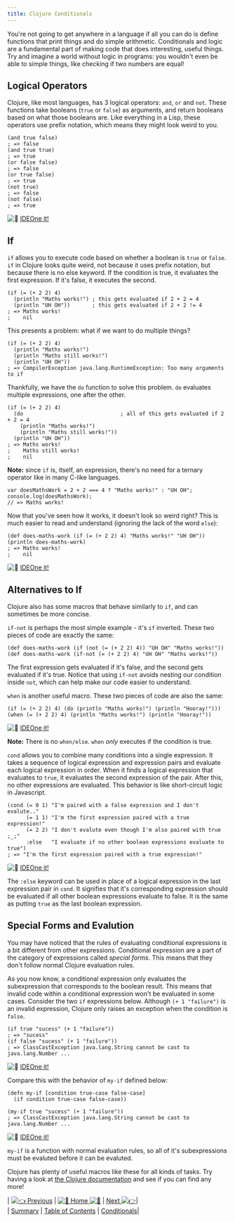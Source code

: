 ```yaml
---
title: Clojure Conditionals
---
```

You're not going to get anywhere in a language if all you can do is define functions that print things and do simple arithmetic. Conditionals and logic are a fundamental part of making code that does interesting, useful things. Try and imagine a world without logic in programs: you wouldn't even be able to simple things, like checking if two numbers are equal!

## Logical Operators

Clojure, like most languages, has 3 logical operators: `and`, `or` and `not`. These functions take booleans (`true` or `false`) as arguments, and return booleans based on what those booleans are. Like everything in a Lisp, these operators use prefix notation, which means they might look weird to you.

    (and true false)
    ; => false
    (and true true)
    ; => true
    (or false false)
    ; => false
    (or true false)
    ; => true
    (not true)
    ; => false
    (not false)
    ; => true

![:rocket:](//forum.freecodecamp.com/images/emoji/emoji_one/rocket.png?v=2 ":rocket:") <a href='https://ideone.com/XfXn8T' target='_blank' rel='nofollow'>IDEOne it!</a>

## If

`if` allows you to execute code based on whether a boolean is `true` or `false`. `if` in Clojure looks quite weird, not because it uses prefix notation, but because there is no else keyword. If the condition is true, it evaluates the first expression. If it's false, it executes the second.

    (if (= (+ 2 2) 4)
      (println "Maths works!") ; this gets evaluated if 2 + 2 = 4
      (println "UH OH"))       ; this gets evaluated if 2 + 2 != 4
    ; => Maths works!
    ;    nil

This presents a problem: what if we want to do multiple things?

    (if (= (+ 2 2) 4)
      (println "Maths works!")
      (println "Maths still works!")
      (println "UH OH"))
    ; => CompilerException java.lang.RuntimeException: Too many arguments to if

Thankfully, we have the `do` function to solve this problem. `do` evaluates multiple expressions, one after the other.

    (if (= (+ 2 2) 4)
      (do                               ; all of this gets evaluated if 2 + 2 = 4
        (println "Maths works!")
        (println "Maths still works!"))
      (println "UH OH"))
    ; => Maths works!
    ;    Maths still works!
    ;    nil

**Note:** since `if` is, itself, an expression, there's no need for a ternary operator like in many C-like languages.

    var doesMathsWork = 2 + 2 === 4 ? "Maths works!" : "UH OH";
    console.log(doesMathsWork);
    // => Maths works!

Now that you've seen how it works, it doesn't look so weird right? This is much easier to read and understand (ignoring the lack of the word `else`):

    (def does-maths-work (if (= (+ 2 2) 4) "Maths works!" "UH OH"))
    (println does-maths-work)
    ; => Maths works!
    ;    nil

![:rocket:](//forum.freecodecamp.com/images/emoji/emoji_one/rocket.png?v=2 ":rocket:") <a href='https://ideone.com/5XhcAa' target='_blank' rel='nofollow'>IDEOne it!</a>

## Alternatives to If

Clojure also has some macros that behave similarly to `if`, and can sometimes be more concise.

`if-not` is perhaps the most simple example - it's `if` inverted. These two pieces of code are exactly the same:

    (def does-maths-work (if (not (= (+ 2 2) 4)) "UH OH" "Maths works!"))
    (def does-maths-work (if-not (= (+ 2 2) 4) "UH OH" "Maths works!"))

The first expression gets evaluated if it's false, and the second gets evaluated if it's true. Notice that using `if-not` avoids nesting our condition inside `not`, which can help make our code easier to understand.

`when` is another useful macro. These two pieces of code are also the same:

    (if (= (+ 2 2) 4) (do (println "Maths works!") (println "Hooray!")))
    (when (= (+ 2 2) 4) (println "Maths works!") (println "Hooray!"))

![:rocket:](//forum.freecodecamp.com/images/emoji/emoji_one/rocket.png?v=2 ":rocket:") <a href='https://ideone.com/tUVAw3' target='_blank' rel='nofollow'>IDEOne it!</a>

**Note:** There is no `when/else`. `when` _only_ executes if the condition is true.

`cond` allows you to combine many conditions into a single expression. It takes a sequence of logical expression and expression pairs and evaluate each logical expression in order. When it finds a logical expression that evaluates to `true`, it evaluates the second expression of the pair. After this, no other expressions are evaluated. This behavior is like short-circuit logic in Javascript. 

    (cond (= 0 1) "I'm paired with a false expression and I don't evalute.."
          (= 1 1) "I'm the first expression paired with a true expression!"
          (= 2 2) "I don't evalute even though I'm also paired with true ;_;"
          :else   "I evaluate if no other boolean expressions evaluate to true")
    ; => "I'm the first expression paired with a true expression!"


![:rocket:](//forum.freecodecamp.com/images/emoji/emoji_one/rocket.png?v=2 ":rocket:") <a href='https://ideone.com/zu5RCq' target='_blank' rel='nofollow'>IDEOne it!</a>
    
The `:else` keyword can be used in place of a logical expression in the last expression pair in `cond`. It signifies that it's corresponding expression should be evaluated if all other boolean expressions evaluate to false. It is the same as putting `true` as the last boolean expression.

## Special Forms and Evalution
You may have noticed that the rules of evaluating conditional expressions is a bit different from other expressions. Conditional expression are a part of the category of expressions called _special forms_. This means that they don't follow normal Clojure evaluation rules.

As you now know, a conditional expression only evaluates the subexpression that corresponds to the boolean result. This means that invalid code within a conditional expression won't be evaluated in some cases. Consider the two `if` expressions below. Although `(+ 1 "failure")` is an invalid expression, Clojure only raises an exception when the condition is `false`.

    (if true "sucess" (+ 1 "failure"))
    ; => "sucess"
    (if false "sucess" (+ 1 "failure"))
    ; => ClassCastException java.lang.String cannot be cast to java.lang.Number ...

![:rocket:](//forum.freecodecamp.com/images/emoji/emoji_one/rocket.png?v=2 ":rocket:") <a href='https://ideone.com/n4Ug2S' target='_blank' rel='nofollow'>IDEOne it!</a>

Compare this with the behavior of `my-if` defined below:

    (defn my-if [condition true-case false-case]
      (if condition true-case false-case))
    
    (my-if true "sucess" (+ 1 "failure"))
    ; => ClassCastException java.lang.String cannot be cast to java.lang.Number ...

![:rocket:](//forum.freecodecamp.com/images/emoji/emoji_one/rocket.png?v=2 ":rocket:") <a href='https://ideone.com/U7cVI4' target='_blank' rel='nofollow'>IDEOne it!</a>

`my-if` is a function with normal evaluation rules, so all of it's subexpressions must be evaluted before it can be evaluted.

Clojure has plenty of useful macros like these for all kinds of tasks. Try having a look at <a href='https://clojuredocs.org/' target='_blank' rel='nofollow'>the Clojure documentation</a> and see if you can find any more!

| [![:point_left:](//forum.freecodecamp.com/images/emoji/emoji_one/point_left.png?v=2 ":point_left:") Previous](//forum.freecodecamp.com/t/clojure-the-basics/18410) | [![:book:](//forum.freecodecamp.com/images/emoji/emoji_one/book.png?v=2 ":book:") Home ![:book:](//forum.freecodecamp.com/images/emoji/emoji_one/book.png?v=2 ":book:")](//forum.freecodecamp.com/t/clojure-resources/18422) | [Next ![:point_right:](//forum.freecodecamp.com/images/emoji/emoji_one/point_right.png?v=2 ":point_right:")](//forum.freecodecamp.com/t/clojure-create-local-variables-with-let/18415)|  
| [Summary](//forum.freecodecamp.com/t/clojure-the-basics/18410) | [Table of Contents](//forum.freecodecamp.com/t/clojure-resources/18422) | [Conditionals](//forum.freecodecamp.com/t/clojure-create-local-variables-with-let/18415)|
